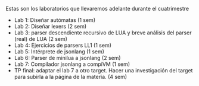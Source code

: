 Estas son los laboratorios que llevaremos adelante durante el cuatrimestre

- Lab 1: Diseñar autómatas (1 sem)
- Lab 2: Diseñar lexers (2 sem)
- Lab 3: parser descendiente recursivo de LUA y breve análisis del parser (real) de LUA (2 sem)
- Lab 4: Ejercicios de parsers LL1 (1 sem)
- Lab 5: Intérprete de jsonlang (1 sem)
- Lab 6: Parser de minilua a jsonlang (2 sem)
- Lab 7: Compilador jsonlang a compiVM (1 sem)
- TP final: adaptar el lab 7 a otro target. Hacer una investigación del target para subirla a la página de la materia. (4 sem)